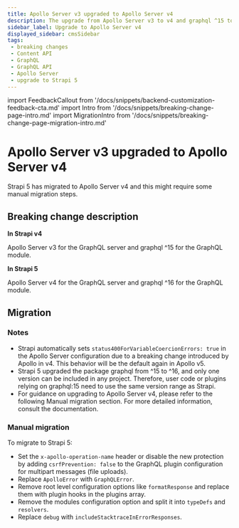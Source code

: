 ```yaml
---
title: Apollo Server v3 upgraded to Apollo Server v4
description: The upgrade from Apollo Server v3 to v4 and graphql ^15 to ^16.
sidebar_label: Upgrade to Apollo Server v4
displayed_sidebar: cmsSidebar
tags:
 - breaking changes
 - Content API
 - GraphQL
 - GraphQL API
 - Apollo Server
 - upgrade to Strapi 5
---
```


import FeedbackCallout from '/docs/snippets/backend-customization-feedback-cta.md'
import Intro from '/docs/snippets/breaking-change-page-intro.md'
import MigrationIntro from '/docs/snippets/breaking-change-page-migration-intro.md'

# Apollo Server v3 upgraded to Apollo Server v4

Strapi 5 has migrated to Apollo Server v4 and this might require some manual migration steps.

<Intro />
<BreakingChangeIdCard plugins />

## Breaking change description

<SideBySideContainer>

<SideBySideColumn>

**In Strapi v4**

Apollo Server v3 for the GraphQL server and graphql ^15 for the GraphQL module.

</SideBySideColumn>

<SideBySideColumn>

**In Strapi 5**

Apollo Server v4 for the GraphQL server and graphql ^16 for the GraphQL module.

</SideBySideColumn>

</SideBySideContainer>

## Migration

<MigrationIntro />

### Notes
- Strapi automatically sets `status400ForVariableCoercionErrors: true` in the Apollo Server configuration due to a breaking change introduced by Apollo in v4. This behavior will be the default again in Apollo v5.
- Strapi 5 upgraded the package graphql from ^15 to ^16, and only one version can be included in any project. Therefore, user code or plugins relying on graphql:15 need to use the same version range as Strapi.
- For guidance on upgrading to Apollo Server v4, please refer to the following Manual migration section. For more detailed information, consult the <ExternalLink to="https://www.apollographql.com/docs/apollo-server/migration/" text="Apollo v4 migration"/> documentation.

### Manual migration

To migrate to Strapi 5:

- Set the `x-apollo-operation-name` header or disable the new protection by adding `csrfPrevention: false` to the GraphQL plugin configuration for multipart messages (file uploads).
- Replace `ApolloError` with `GraphQLError`.
- Remove root level configuration options like `formatResponse` and replace them with plugin hooks in the plugins array.
- Remove the modules configuration option and split it into `typeDefs` and `resolvers`.
- Replace `debug` with `includeStacktraceInErrorResponses`.

